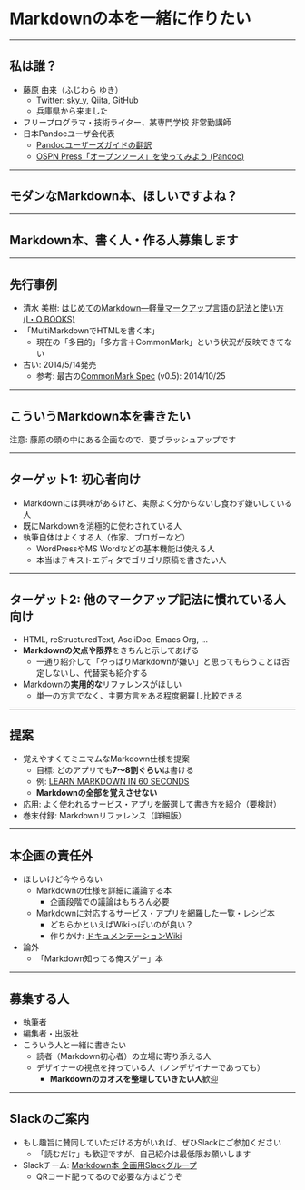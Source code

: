 # Markdownの本を一緒に作りたい

---

## 私は誰？

- 藤原 由来（ふじわら ゆき）
    - [Twitter: sky_y](https://twitter.com/sky_y), [Qiita](http://qiita.com/sky_y), [GitHub](https://github.com/sky-y)
    - 兵庫県から来ました
- フリープログラマ・技術ライター、某専門学校 非常勤講師
- 日本Pandocユーザ会代表
    - [Pandocユーザーズガイドの翻訳](http://sky-y.github.io/site-pandoc-jp/users-guide/)
    - [OSPN Press「オープンソース」を使ってみよう (Pandoc)](https://www.ospn.jp/press/20170705no52-useit-oss.html)

---

## モダンなMarkdown本、ほしいですよね？

---

## Markdown本、書く人・作る人募集します

---

## 先行事例

- 清水 美樹: [はじめてのMarkdown―軽量マークアップ言語の記法と使い方 (I・O BOOKS) ](http://www.amazon.co.jp/dp/4777518329/)
- 「MultiMarkdownでHTMLを書く本」
    - 現在の「多目的」「多方言＋CommonMark」という状況が反映できてない
- 古い: 2014/5/14発売
    - 参考: 最古の[CommonMark Spec](http://spec.commonmark.org/) (v0.5): 2014/10/25

---

## こういうMarkdown本を書きたい

注意: 藤原の頭の中にある企画なので、要ブラッシュアップです

---

## ターゲット1: 初心者向け

- Markdownには興味があるけど、実際よく分からないし食わず嫌いしている人
- 既にMarkdownを消極的に使わされている人
- 執筆自体はよくする人（作家、ブロガーなど）
    - WordPressやMS Wordなどの基本機能は使える人
    - 本当はテキストエディタでゴリゴリ原稿を書きたい人

---

## ターゲット2: 他のマークアップ記法に慣れている人向け

- HTML, reStructuredText, AsciiDoc, Emacs Org, ...
- **Markdownの欠点や限界**をきちんと示してあげる
    - 一通り紹介して「やっぱりMarkdownが嫌い」と思ってもらうことは否定しないし、代替案も紹介する
- Markdownの**実用的な**リファレンスがほしい
    - 単一の方言でなく、主要方言をある程度網羅し比較できる

---

## 提案

- 覚えやすくてミニマムなMarkdown仕様を提案
    - 目標: どのアプリでも**7～8割ぐらい**は書ける
    - 例: [LEARN MARKDOWN IN 60 SECONDS](http://commonmark.org/help/)
    - **Markdownの全部を覚えさせない**
- 応用: よく使われるサービス・アプリを厳選して書き方を紹介（要検討）
- 巻末付録: Markdownリファレンス（詳細版）

---

## 本企画の責任外

- ほしいけど今やらない
    - Markdownの仕様を詳細に議論する本
        - 企画段階での議論はもちろん必要
    - Markdownに対応するサービス・アプリを網羅した一覧・レシピ本
        - どちらかといえばWikiっぽいのが良い？
        - 作りかけ: [ドキュメンテーションWiki](https://github.com/doc-wiki-jp/wiki/wiki)
- 論外
    - 「Markdown知ってる俺スゲー」本

---

## 募集する人

- 執筆者
- 編集者・出版社
- こういう人と一緒に書きたい
    - 読者（Markdown初心者）の立場に寄り添える人
    - デザイナーの視点を持っている人（ノンデザイナーであっても）
        - **Markdownのカオスを整理していきたい人**歓迎

---

## Slackのご案内

- もし趣旨に賛同していただける方がいれば、ぜひSlackにご参加ください
    - 「読むだけ」も歓迎ですが、自己紹介は最低限お願いします
- Slackチーム: [Markdown本 企画用Slackグループ](https://docs.google.com/forms/d/e/1FAIpQLSeYB6pYtFl8DNcht4brArL2i3QwTR3e_EPY5e7dBZ_h1hQsVw/viewform)
    - QRコード配ってるので必要な方はどうぞ